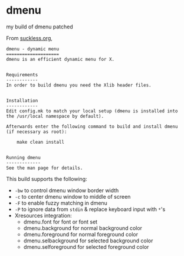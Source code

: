 # dmenu
my build of dmenu patched

From [suckless.org](https://tools.suckless.org/dmenu),

```
dmenu - dynamic menu
====================
dmenu is an efficient dynamic menu for X.


Requirements
------------
In order to build dmenu you need the Xlib header files.


Installation
------------
Edit config.mk to match your local setup (dmenu is installed into
the /usr/local namespace by default).

Afterwards enter the following command to build and install dmenu
(if necessary as root):

    make clean install


Running dmenu
-------------
See the man page for details.
```

This build supports the following:

- `-bw` to control dmenu window border width
- `-c` to center dmenu window to middle of screen
- `-F` to enable fuzzy matching in dmenu
- `-P` to ignore data from `stdin` & replace keyboard input with `*`'s
- Xresources integration:
    - dmenu.font for font or font set
    - dmenu.background for normal background color
    - dmenu.foreground for normal foreground color
    - dmenu.selbackground for selected background color
    - dmenu.selforeground for selected foreground color
